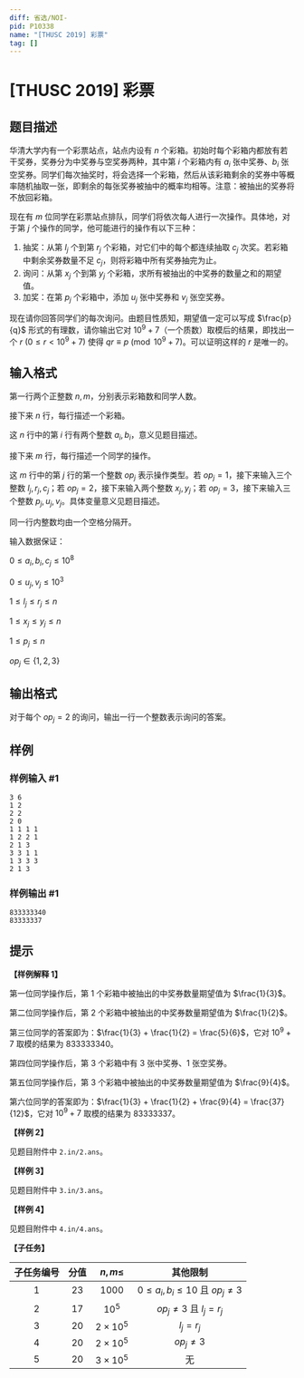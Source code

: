 ```yaml
---
diff: 省选/NOI-
pid: P10338
name: "[THUSC 2019] 彩票"
tag: []
---
```

# [THUSC 2019] 彩票
## 题目描述

华清大学内有一个彩票站点，站点内设有 $n$ 个彩箱。初始时每个彩箱内都放有若干奖券，奖券分为中奖券与空奖券两种，其中第 $i$ 个彩箱内有 $a_i$ 张中奖券、$b_i$ 张空奖券。同学们每次抽奖时，将会选择一个彩箱，然后从该彩箱剩余的奖券中等概率随机抽取一张，即剩余的每张奖券被抽中的概率均相等。注意：被抽出的奖券将不放回彩箱。

现在有 $m$ 位同学在彩票站点排队，同学们将依次每人进行一次操作。具体地，对于第 $j$ 个操作的同学，他可能进行的操作有以下三种：

1. 抽奖：从第 $l_j$ 个到第 $r_j$ 个彩箱，对它们中的每个都连续抽取 $c_j$ 次奖。若彩箱中剩余奖券数量不足 $c_j$，则将彩箱中所有奖券抽完为止。
2. 询问：从第 $x_j$ 个到第 $y_j$ 个彩箱，求所有被抽出的中奖券的数量之和的期望值。
3. 加奖：在第 $p_j$ 个彩箱中，添加 $u_j$ 张中奖券和 $v_j$ 张空奖券。

现在请你回答同学们的每次询问。由题目性质知，期望值一定可以写成 $\frac{p}{q}$ 形式的有理数，请你输出它对 $10^9+7$（一个质数）取模后的结果，即找出一个 $r$ $(0\leq r < 10^9+7)$ 使得 $qr \equiv p \pmod{10^9+7}$。可以证明这样的 $r$ 是唯一的。
## 输入格式

第一行两个正整数 $n,m$，分别表示彩箱数和同学人数。

接下来 $n$ 行，每行描述一个彩箱。

这 $n$ 行中的第 $i$ 行有两个整数 $a_i,b_i$，意义见题目描述。

接下来 $m$ 行，每行描述一个同学的操作。

这 $m$ 行中的第 $j$ 行的第一个整数 $op_j$ 表示操作类型。若 $op_j=1$，接下来输入三个整数 $l_j,r_j,c_j$；若 $op_j = 2$，接下来输入两个整数 $x_j,y_j$；若 $op_j=3$，接下来输入三个整数 $p_j,u_j,v_j$。具体变量意义见题目描述。

同一行内整数均由一个空格分隔开。

输入数据保证：

$0 \leq a_i,b_i,c_j \leq 10^8$

$0\leq u_j,v_j \leq 10^3$

$1\leq l_j\leq r_j \leq n$

$1\leq x_j\leq y_j\leq n$

$1\leq p_j\leq n$

$op_j \in \{1,2,3\}$
## 输出格式

对于每个 $op_j = 2$ 的询问，输出一行一个整数表示询问的答案。
## 样例

### 样例输入 #1
```
3 6
1 2
2 2
2 0
1 1 1 1
1 2 2 1
2 1 3
3 3 1 1
1 3 3 3
2 1 3

```
### 样例输出 #1
```
833333340
83333337

```
## 提示

**【样例解释 1】**

第一位同学操作后，第 1 个彩箱中被抽出的中奖券数量期望值为 $\frac{1}{3}$。

第二位同学操作后，第 2 个彩箱中被抽出的中奖券数量期望值为 $\frac{1}{2}$。

第三位同学的答案即为：$\frac{1}{3} + \frac{1}{2} = \frac{5}{6}$，它对 $10^9+7$ 取模的结果为 $833333340$。

第四位同学操作后，第 3 个彩箱中有 3 张中奖券、1 张空奖券。

第五位同学操作后，第 3 个彩箱中被抽出的中奖券数量期望值为 $\frac{9}{4}$。

第六位同学的答案即为：$\frac{1}{3} + \frac{1}{2} + \frac{9}{4} = \frac{37}{12}$，它对 $10^9+7$ 取模的结果为 $83333337$。

**【样例 2】**

见题目附件中 `2.in/2.ans`。

**【样例 3】**

见题目附件中 `3.in/3.ans`。

**【样例 4】**

见题目附件中 `4.in/4.ans`。

**【子任务】**

| 子任务编号| 分值 | $n,m\leq$ | 其他限制 |
| :--: | :--: | :--: | :--: |
| 1 | 23 | $1000$ | $0\leq a_i,b_i \leq 10$ 且 $op_j \neq 3$|
| 2 | 17 | $10^5$ | $op_j \neq 3$ 且 $l_j = r_j$ |
| 3 | 20 | $2 \times 10^5$ | $l_j=r_j$ |
| 4 | 20 | $2 \times 10^5$ | $op_j \neq 3$ |
| 5 | 20 | $3 \times 10^5$ | 无 |
